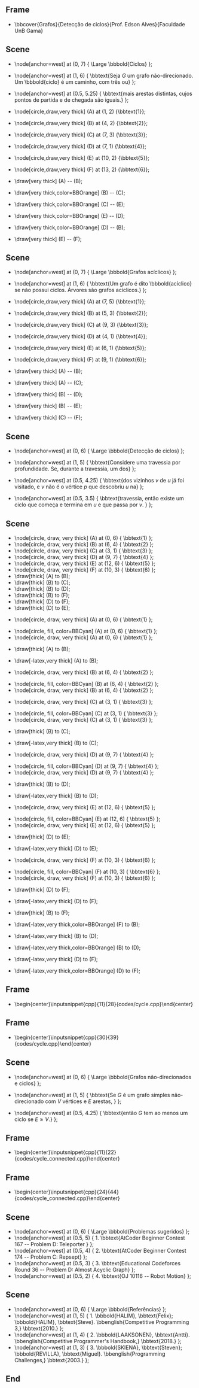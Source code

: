 ## Frame
+ \bbcover{Grafos}{Detecção de ciclos}{Prof. Edson Alves}{Faculdade UnB Gama}

## Scene
+ \node[anchor=west] at (0, 7) { \Large \bbbold{Ciclos} };

+ \node[anchor=west] at (1, 6) { \bbtext{Seja $G$ um grafo não-direcionado. Um \bbbold{ciclo} é um caminho, com três ou} };
+ \node[anchor=west] at (0.5, 5.25) { \bbtext{mais arestas distintas, cujos pontos de partida e de chegada são iguais.} };

+ \node[circle,draw,very thick] (A) at (1, 2) {\bbtext{1}};
+ \node[circle,draw,very thick] (B) at (4, 2) {\bbtext{2}};
+ \node[circle,draw,very thick] (C) at (7, 3) {\bbtext{3}};
+ \node[circle,draw,very thick] (D) at (7, 1) {\bbtext{4}};
+ \node[circle,draw,very thick] (E) at (10, 2) {\bbtext{5}};
+ \node[circle,draw,very thick] (F) at (13, 2) {\bbtext{6}};
+ \draw[very thick] (A) -- (B);
+ \draw[very thick,color=BBOrange] (B) -- (C);
+ \draw[very thick,color=BBOrange] (C) -- (E);
+ \draw[very thick,color=BBOrange] (E) -- (D);
+ \draw[very thick,color=BBOrange] (D) -- (B);
+ \draw[very thick] (E) -- (F);

## Scene
+ \node[anchor=west] at (0, 7) { \Large \bbbold{Grafos acíclicos} };

+ \node[anchor=west] at (1, 6) { \bbtext{Um grafo é dito \bbbold{acíclico} se não possui ciclos. Árvores são grafos acíclicos.} };

+ \node[circle,draw,very thick] (A) at (7, 5) {\bbtext{1}};
+ \node[circle,draw,very thick] (B) at (5, 3) {\bbtext{2}};
+ \node[circle,draw,very thick] (C) at (9, 3) {\bbtext{3}};
+ \node[circle,draw,very thick] (D) at (4, 1) {\bbtext{4}};
+ \node[circle,draw,very thick] (E) at (6, 1) {\bbtext{5}};
+ \node[circle,draw,very thick] (F) at (9, 1) {\bbtext{6}};
+ \draw[very thick] (A) -- (B);
+ \draw[very thick] (A) -- (C);
+ \draw[very thick] (B) -- (D);
+ \draw[very thick] (B) -- (E);
+ \draw[very thick] (C) -- (F);

## Scene
+ \node[anchor=west] at (0, 6) { \Large \bbbold{Detecção de ciclos} };

+ \node[anchor=west] at (1, 5) { \bbtext{Considere uma travessia por profundidade. Se, durante a travessia, um dos} };
+ \node[anchor=west] at (0.5, 4.25) { \bbtext{dos vizinhos $v$ de $u$ já foi visitado, e $v$ não é o vértice $p$ que descobriu $u$ na} }; 
+ \node[anchor=west] at (0.5, 3.5) { \bbtext{travessia, então existe um ciclo que começa e termina em $u$ e que passa por $v$. } };

## Scene
+ \node[circle, draw, very thick] (A) at (0, 6) { \bbtext{1} };
+ \node[circle, draw, very thick] (B) at (6, 4) { \bbtext{2} };
+ \node[circle, draw, very thick] (C) at (3, 1) { \bbtext{3} };
+ \node[circle, draw, very thick] (D) at (9, 7) { \bbtext{4} };
+ \node[circle, draw, very thick] (E) at (12, 6) { \bbtext{5} };
+ \node[circle, draw, very thick] (F) at (10, 3) { \bbtext{6} };
+ \draw[thick] (A) to (B);
+ \draw[thick] (B) to (C);
+ \draw[thick] (B) to (D);
+ \draw[thick] (B) to (F);
+ \draw[thick] (D) to (F);
+ \draw[thick] (D) to (E);

- \node[circle, draw, very thick] (A) at (0, 6) { \bbtext{1} };
+ \node[circle, fill, color=BBCyan] (A) at (0, 6) { \bbtext{1} };
+ \node[circle, draw, very thick] (A) at (0, 6) { \bbtext{1} };

- \draw[thick] (A) to (B);
+ \draw[-latex,very thick] (A) to (B);
- \node[circle, draw, very thick] (B) at (6, 4) { \bbtext{2} };
+ \node[circle, fill, color=BBCyan] (B) at (6, 4) { \bbtext{2} };
+ \node[circle, draw, very thick] (B) at (6, 4) { \bbtext{2} };

- \node[circle, draw, very thick] (C) at (3, 1) { \bbtext{3} };
+ \node[circle, fill, color=BBCyan] (C) at (3, 1) { \bbtext{3} };
+ \node[circle, draw, very thick] (C) at (3, 1) { \bbtext{3} };
- \draw[thick] (B) to (C);
+ \draw[-latex,very thick] (B) to (C);

- \node[circle, draw, very thick] (D) at (9, 7) { \bbtext{4} };
+ \node[circle, fill, color=BBCyan] (D) at (9, 7) { \bbtext{4} };
+ \node[circle, draw, very thick] (D) at (9, 7) { \bbtext{4} };
- \draw[thick] (B) to (D);
+ \draw[-latex,very thick] (B) to (D);

- \node[circle, draw, very thick] (E) at (12, 6) { \bbtext{5} };
+ \node[circle, fill, color=BBCyan] (E) at (12, 6) { \bbtext{5} };
+ \node[circle, draw, very thick] (E) at (12, 6) { \bbtext{5} };
- \draw[thick] (D) to (E);
+ \draw[-latex,very thick] (D) to (E);

- \node[circle, draw, very thick] (F) at (10, 3) { \bbtext{6} };
+ \node[circle, fill, color=BBCyan] (F) at (10, 3) { \bbtext{6} };
+ \node[circle, draw, very thick] (F) at (10, 3) { \bbtext{6} };
- \draw[thick] (D) to (F);
+ \draw[-latex,very thick] (D) to (F);

- \draw[thick] (B) to (F);
+ \draw[-latex,very thick,color=BBOrange] (F) to (B);
- \draw[-latex,very thick] (B) to (D);
+ \draw[-latex,very thick,color=BBOrange] (B) to (D);
- \draw[-latex,very thick] (D) to (F);
+ \draw[-latex,very thick,color=BBOrange] (D) to (F);

## Frame
+ \begin{center}\inputsnippet{cpp}{11}{28}{codes/cycle.cpp}\end{center}

## Frame
+ \begin{center}\inputsnippet{cpp}{30}{39}{codes/cycle.cpp}\end{center}

## Scene
+ \node[anchor=west] at (0, 6) { \Large \bbbold{Grafos não-direcionados e ciclos} };

+ \node[anchor=west] at (1, 5) { \bbtext{Se $G$ é um grafo simples não-direcionado com $V$ vértices e $E$ arestas, } };
+ \node[anchor=west] at (0.5, 4.25) { \bbtext{então $G$ tem ao menos um ciclo se $E \geq V$.} };

## Frame
+ \begin{center}\inputsnippet{cpp}{11}{22}{codes/cycle_connected.cpp}\end{center}

## Frame
+ \begin{center}\inputsnippet{cpp}{24}{44}{codes/cycle_connected.cpp}\end{center}

## Scene
+ \node[anchor=west] at (0, 6) { \Large \bbbold{Problemas sugeridos} };
+ \node[anchor=west] at (0.5, 5) { $1.$ \bbtext{AtCoder Beginner Contest 167 -- Problem D: Teleporter } };
+ \node[anchor=west] at (0.5, 4) { $2.$ \bbtext{AtCoder Beginner Contest 174 -- Problem C: Repsept} };
+ \node[anchor=west] at (0.5, 3) { $3.$ \bbtext{Educational Codeforces Round 36 -- Problem D: Almost Acyclic Graph} };
+ \node[anchor=west] at (0.5, 2) { $4.$ \bbtext{OJ 10116 -- Robot Motion} };

## Scene
+ \node[anchor=west] at (0, 6) { \Large \bbbold{Referências} };
+ \node[anchor=west] at (1, 5) { $1.$ \bbbold{HALIM}, \bbtext{Felix}; \bbbold{HALIM}, \bbtext{Steve}. \bbenglish{Competitive Programming 3,} \bbtext{2010.} };
+ \node[anchor=west] at (1, 4) { $2.$ \bbbold{LAAKSONEN}, \bbtext{Antti}. \bbenglish{Competitive Programmer's Handbook,} \bbtext{2018.} };
+ \node[anchor=west] at (1, 3) { $3.$ \bbbold{SKIENA}, \bbtext{Steven}; \bbbold{REVILLA}, \bbtext{Miguel}. \bbenglish{Programming Challenges,} \bbtext{2003.} };

## End
